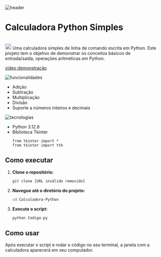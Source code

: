 ![header](https://github.com/user-attachments/assets/19269be9-92c5-4a17-ab6b-a70dc36e567f)
# Calculadora Python Simples
<br>
<a>
   <img src="https://github.com/user-attachments/assets/8d446fb4-41d8-4ae3-af17-6994eb8013a7" alt="Mongo DB" width="20" >
</a>
 Uma calculadora simples de linha de comando escrita em Python. Este projeto tem o objetivo de demonstrar os conceitos básicos de entrada/saída, operações aritméticas em Python.
<br>


[vídeo demonstração](https://github.com/user-attachments/assets/bc2d1fbe-aad4-409e-a9b4-3b0c698a9dde)


![funcionalidades](https://github.com/user-attachments/assets/da17cd3d-506b-4e70-872f-bad0f18656c6)

*   Adição
*   Subtração
*   Multiplicação
*   Divisão
*   Suporte a números inteiros e decimais

![tecnologias](https://github.com/user-attachments/assets/3bcb6a61-57f1-4699-9430-646495dc0fbc)
*  Python 3.12.8
*  Biblioteca Tkinter
   ```
   from tkinter import *
   from tkinter import ttk
   ```

## Como executar

1.  **Clone o repositório:**

    ```bash
    git clone [URL inválido removido]
    ```

2.  **Navegue até o diretório do projeto:**

    ```bash
    cd Calculadora-Python
    ```

3.  **Execute o script:**

    ```bash
    python Codigo.py
    ```

## Como usar

Após executar o script e rodar o código no seu terminal, a janela com a calculadora aparecerá em seu computador.

